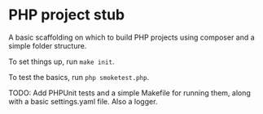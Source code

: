 # PHP project stub
A basic scaffolding on which to build PHP projects using composer and a simple folder structure.

To set things up, run `make init`.

To test the basics, run `php smoketest.php`.

TODO: Add PHPUnit tests and a simple Makefile for running them, along with a basic settings.yaml file. Also a logger.
